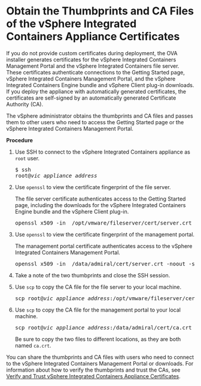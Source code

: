 # Obtain the Thumbprints and CA Files of the vSphere Integrated Containers Appliance Certificates

If you do not provide custom certificates during deployment, the OVA installer generates certificates for the vSphere Integrated Containers Management Portal and the vSphere Integrated Containers file server. These certificates authenticate connections to the Getting Started page, vSphere Integrated Containers Management Portal, and the vSphere Integrated Containers Engine bundle and vSphere Client plug-in downloads. If you deploy the appliance with automatically generated certificates, the certificates are self-signed by an automatically generated Certificate Authority (CA).

The vSphere administrator obtains the thumbprints and CA files and passes them to other users who need to access the Getting Started page or the vSphere Integrated Containers Management Portal. 

**Procedure**

1. Use SSH to connect to the vSphere Integrated Containers appliance as `root` user.<pre>$ ssh root@<i>vic_appliance_address</i></pre>
2. Use `openssl` to view the certificate fingerprint of the file server. 

    The file server certificate authenticates access to the Getting Started page, including the downloads for the vSphere Integrated Containers Engine bundle and the vSphere Client plug-in. 

    <pre>openssl x509 -in  /opt/vmware/fileserver/cert/server.crt -noout -sha1 -fingerprint</pre>

2. Use `openssl` to view the certificate fingerprint of the management portal. 

    The management portal certificate authenticates access to the vSphere Integrated Containers Management Portal. 

    <pre>openssl x509 -in  /data/admiral/cert/server.crt -noout -sha1 -fingerprint</pre>

3. Take a note of the two thumbprints and close the SSH session.
4. Use `scp` to copy the CA file for the file server to your local machine.

    <pre>scp root@<i>vic_appliance_address</i>:/opt/vmware/fileserver/cert/ca.crt <i>/path/on/local_machine/folder1</i></pre>

5. Use `scp` to copy the CA file for the management portal to your local machine.

    <pre>scp root@<i>vic_appliance_address</i>:/data/admiral/cert/ca.crt <i>/path/on/local_machine/folder2</i></pre>

     Be sure to copy the two files to different locations, as they are both named `ca.crt`.
  
You can share the thumbprints and CA files with users who need to connect to the vSphere Integrated Containers Management Portal or downloads. For information about how to verify the thumbprints and trust  the CAs, see [Verify and Trust vSphere Integrated Containers Appliance Certificates](../vic_cloud_admin/trust_vic_certs.md).
